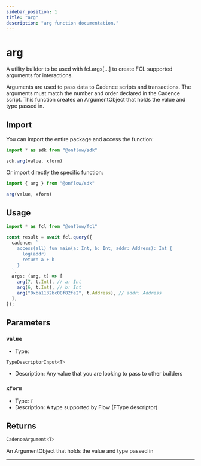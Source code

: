```yaml
---
sidebar_position: 1
title: "arg"
description: "arg function documentation."
---
```


<!-- THIS DOCUMENT IS AUTO-GENERATED FROM [onflow/sdk/src/build/build-arguments.ts](https://github.com/onflow/fcl-js/tree/master/packages/sdk/src/build/build-arguments.ts). DO NOT EDIT MANUALLY -->

# arg

A utility builder to be used with fcl.args[...] to create FCL supported arguments for interactions.

Arguments are used to pass data to Cadence scripts and transactions. The arguments must match the number and order declared in the Cadence script.
This function creates an ArgumentObject that holds the value and type passed in.

## Import

You can import the entire package and access the function:

```typescript
import * as sdk from "@onflow/sdk"

sdk.arg(value, xform)
```

Or import directly the specific function:

```typescript
import { arg } from "@onflow/sdk"

arg(value, xform)
```

## Usage

```typescript
import * as fcl from "@onflow/fcl"

const result = await fcl.query({
  cadence: `
    access(all) fun main(a: Int, b: Int, addr: Address): Int {
      log(addr)
      return a + b
    }
  `,
  args: (arg, t) => [
    arg(7, t.Int), // a: Int
    arg(6, t.Int), // b: Int
    arg("0xba1132bc08f82fe2", t.Address), // addr: Address
  ],
});
```

## Parameters

### `value` 


- Type: 
```typescript
TypeDescriptorInput<T>
```
- Description: Any value that you are looking to pass to other builders

### `xform` 


- Type: `T`
- Description: A type supported by Flow (FType descriptor)


## Returns

```typescript
CadenceArgument<T>
```


An ArgumentObject that holds the value and type passed in

---